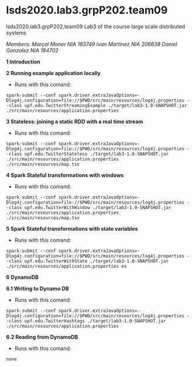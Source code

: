 # lsds2020.lab3.grpP202.team09
lsds2020.lab3.grpP202,team09
Lab3 of the course large scale distributed systems

_Members: Marçal Moner NIA 183749 Ivan Martinez NIA 206638 Daniel Gonzalez NIA 184702_

**1 Introduction**

**2 Running example application locally**
- Runs with this comand:
```
spark-submit --conf spark.driver.extraJavaOptions=-Dlog4j.configuration=file://$PWD/src/main/resources/log4j.properties --class upf.edu.TwitterStreamingExample ./target/lab3-1.0-SNAPSHOT.jar ./src/main/resources/application.properties
```

**3 Stateless: joining a static RDD with a real time stream**
- Runs with this comand:
```
spark-submit --conf spark.driver.extraJavaOptions=-Dlog4j.configuration=file://$PWD/src/main/resources/log4j.properties --class upf.edu.TwitterStateless ./target/lab3-1.0-SNAPSHOT.jar ./src/main/resources/application.properties ./src/main/resources/map.tsv
```
**4 Spark Stateful transformations with windows**
- Runs with this comand:
```
spark-submit --conf spark.driver.extraJavaOptions=-Dlog4j.configuration=file://$PWD/src/main/resources/log4j.properties --class upf.edu.TwitterWithWindow ./target/lab3-1.0-SNAPSHOT.jar ./src/main/resources/application.properties ./src/main/resources/map.tsv
```

**5 Spark Stateful transformations with state variables**
- Runs with this comand:
```
spark-submit --conf spark.driver.extraJavaOptions=-Dlog4j.configuration=file://$PWD/src/main/resources/log4j.properties --class upf.edu.TwitterWithState ./target/lab3-1.0-SNAPSHOT.jar ./src/main/resources/application.properties es
```


**6 DynamoDB**

**6.1 Writing to Dynamo DB**
- Runs with this comand:

```
spark-submit --conf spark.driver.extraJavaOptions=-Dlog4j.configuration=file://$PWD/src/main/resources/log4j.properties --class upf.edu.TwitterHashtags ./target/lab3-1.0-SNAPSHOT.jar ./src/main/resources/application.properties
```

**6.2 Reading from DynamoDB**
- Runs with this comand:
```
none
```

